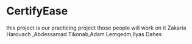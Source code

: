 # CertifyEase
this project is our practicing project those people will work on it Zakaria Harouach ,Abdessamad Tikonab,Adam Lemqedm,Ilyas Dahes

